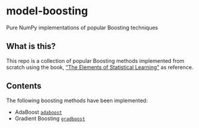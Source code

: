 # model-boosting
Pure NumPy implementations of popular Boosting techniques

## What is this?
This repo is a collection of popular Boosting methods implemented from scratch using the book, ["The Elements of Statistical Learning"](https://web.stanford.edu/~hastie/Papers/ESLII.pdf) as reference.

## Contents
The following boosting methods have been implemented:

- AdaBoost [`adaboost`](https://github.com/rish-16/model-boosting/tree/main/adaboost)
- Gradient Boosting [`gradboost`](https://github.com/rish-16/model-boosting/tree/main/gradboost)